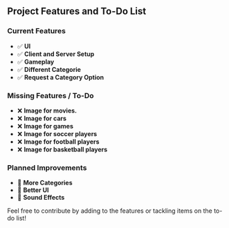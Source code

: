 <h2>Project Features and To-Do List</h2>

<h3>Current Features</h3>
<ul>
  <li>✅ <strong>UI</strong></li>
  <li>✅ <strong>Client and Server Setup</strong></li>
  <li>✅ <strong>Gameplay</strong></li>
  <li>✅ <strong>Different Categorie</strong></li>
  <li>✅ <strong>Request a Category Option</strong></li>
</ul>

<h3>Missing Features / To-Do</h3>
<ul>
  <li>❌ <strong>Image for movies.</strong></li>
  <li>❌ <strong>Image for cars</strong></li>
  <li>❌ <strong>Image for games</strong></li>
  <li>❌ <strong>Image for soccer players</strong></li>
  <li>❌ <strong>Image for football players</strong></li>
  <li>❌ <strong>Image for basketball players</strong></li>
</ul>

<h3>Planned Improvements</h3>
<ul>
  <li>🚧 <strong>More Categories</strong></li>
  <li>🚧 <strong>Better UI</strong></li>
  <li>🚧 <strong>Sound Effects</strong></li>
</ul>

<p>Feel free to contribute by adding to the features or tackling items on the to-do list!</p>
